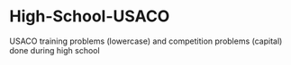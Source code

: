 # High-School-USACO
USACO training problems (lowercase) and competition problems (capital) done during high school
